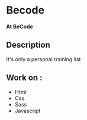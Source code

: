 # Becode
**At BeCode**

## Description
It's only a personal training list


## Work on :
- Html 
- Css
- Sass
- Javascript
